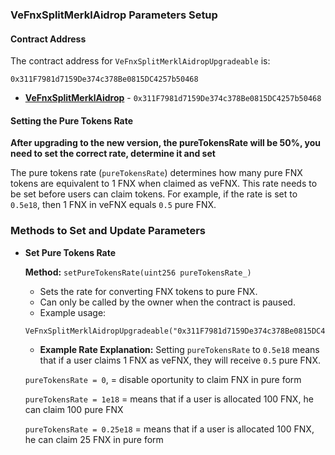 ### VeFnxSplitMerklAidrop Parameters Setup

#### Contract Address
The contract address for `VeFnxSplitMerklAidropUpgradeable` is:
```
0x311F7981d7159De374c378Be0815DC4257b50468
```
- **[VeFnxSplitMerklAidrop](https://blastscan.io/address/0x311F7981d7159De374c378Be0815DC4257b50468)** - `0x311F7981d7159De374c378Be0815DC4257b50468`

#### Setting the Pure Tokens Rate
**After upgrading to the new version, the pureTokensRate will be 50%, you need to set the correct rate, determine it and set**

The pure tokens rate (`pureTokensRate`) determines how many pure FNX tokens are equivalent to 1 FNX when claimed as veFNX. This rate needs to be set before users can claim tokens. For example, if the rate is set to `0.5e18`, then 1 FNX in veFNX equals `0.5` pure FNX.

### Methods to Set and Update Parameters

- **Set Pure Tokens Rate**
  
  **Method:** `setPureTokensRate(uint256 pureTokensRate_)`
  - Sets the rate for converting FNX tokens to pure FNX.
  - Can only be called by the owner when the contract is paused.
  - Example usage:
  ```solidity
  VeFnxSplitMerklAidropUpgradeable("0x311F7981d7159De374c378Be0815DC4257b50468").setPureTokensRate(0.5e18);
  ```
  - **Example Rate Explanation:** Setting `pureTokensRate` to `0.5e18` means that if a user claims 1 FNX as veFNX, they will receive `0.5` pure FNX.
  
  `pureTokensRate = 0`, = disable oportunity to claim FNX in pure form

  `pureTokensRate = 1e18` = means that if a user is allocated 100 FNX, he can claim 100 pure FNX
  
  `pureTokensRate = 0.25e18` = means that if a user is allocated 100 FNX, he can claim 25 FNX in pure form